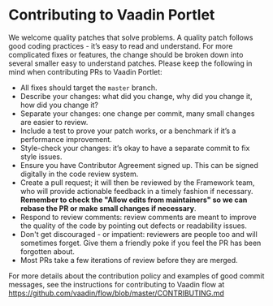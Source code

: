 # Contributing to Vaadin Portlet

We welcome quality patches that solve problems. A quality patch follows good coding practices - it’s easy to read and understand. For more complicated fixes or features, the change should be broken down into several smaller easy to understand patches.
Please keep the following in mind when contributing PRs to Vaadin Portlet:
 * All fixes should target the `master` branch.
 * Describe your changes: what did you change, why did you change it, how did you change it? 
 * Separate your changes: one change per commit, many small changes are easier to review.
 * Include a test to prove your patch works, or a benchmark if it’s a performance improvement.
 * Style-check your changes: it’s okay to have a separate commit to fix style issues.
 * Ensure you have Contributor Agreement signed up. This can be signed digitally in the code review system.
 * Create a pull request; it will then be reviewed by the Framework team, who will provide actionable feedback in a timely fashion if necessary. **Remember to check the "Allow edits from maintainers" so we can rebase the PR or make small changes if necessary**.
 * Respond to review comments: review comments are meant to improve the quality of the code by pointing out defects or readability issues.
 * Don't get discouraged - or impatient: reviewers are people too and will sometimes forget. Give them a friendly poke if you feel the PR has been forgotten about. 
 * Most PRs take a few iterations of review before they are merged. 
 
For more details about the contribution policy and examples of good commit messages, see the instructions for contributing to Vaadin flow at https://github.com/vaadin/flow/blob/master/CONTRIBUTING.md

